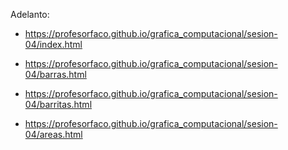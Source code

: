 Adelanto:

- https://profesorfaco.github.io/grafica_computacional/sesion-04/index.html

- https://profesorfaco.github.io/grafica_computacional/sesion-04/barras.html

- https://profesorfaco.github.io/grafica_computacional/sesion-04/barritas.html

- https://profesorfaco.github.io/grafica_computacional/sesion-04/areas.html
